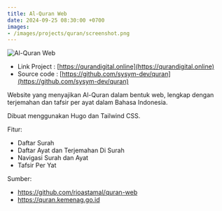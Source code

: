 ```yaml
---
title: Al-Quran Web
date: 2024-09-25 08:30:00 +0700
images:
- /images/projects/quran/screenshot.png
---
```


![Al-Quran Web](/images/projects/quran/screenshot.png)

- Link Project : [https://qurandigital.online](https://qurandigital.online)
- Source code : [https://github.com/sysym-dev/quran](https://github.com/sysym-dev/quran)

Website yang menyajikan Al-Quran dalam bentuk web, lengkap dengan terjemahan dan tafsir per ayat dalam Bahasa Indonesia.

Dibuat menggunakan Hugo dan Tailwind CSS.

Fitur:

- Daftar Surah
- Daftar Ayat dan Terjemahan Di Surah
- Navigasi Surah dan Ayat
- Tafsir Per Yat

Sumber:

- https://github.com/rioastamal/quran-web
- https://quran.kemenag.go.id